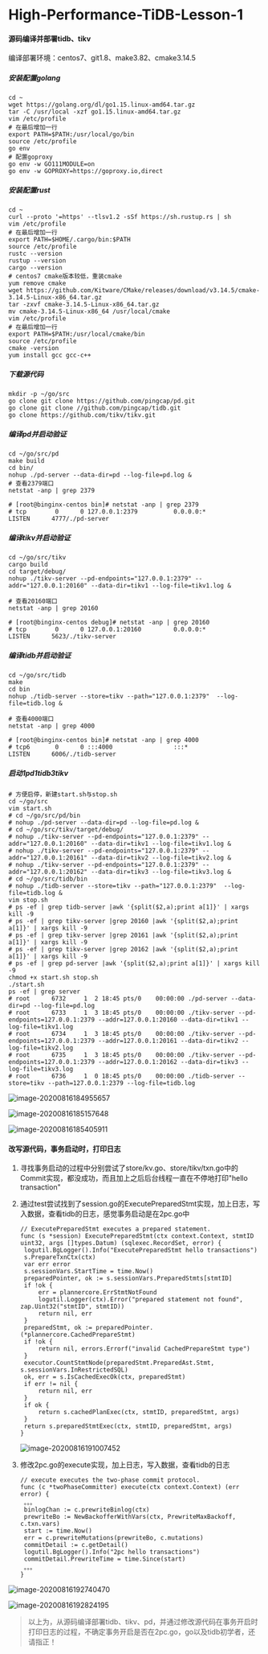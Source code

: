 # 				High-Performance-TiDB-Lesson-1

#### 源码编译并部署tidb、tikv

编译部署环境：centos7、git1.8、make3.82、cmake3.14.5

##### 安装配置golang

```shell
cd ~
wget https://golang.org/dl/go1.15.linux-amd64.tar.gz
tar -C /usr/local -xzf go1.15.linux-amd64.tar.gz
vim /etc/profile
# 在最后增加一行
export PATH=$PATH:/usr/local/go/bin
source /etc/profile
go env
# 配置goproxy
go env -w GO111MODULE=on
go env -w GOPROXY=https://goproxy.io,direct
```

##### 安装配置rust

```
cd ~
curl --proto '=https' --tlsv1.2 -sSf https://sh.rustup.rs | sh
vim /etc/profile
# 在最后增加一行
export PATH=$HOME/.cargo/bin:$PATH
source /etc/profile
rustc --version
rustup --version
cargo --version
# centos7 cmake版本较低，重装cmake
yum remove cmake
wget https://github.com/Kitware/CMake/releases/download/v3.14.5/cmake-3.14.5-Linux-x86_64.tar.gz
tar -zxvf cmake-3.14.5-Linux-x86_64.tar.gz
mv cmake-3.14.5-Linux-x86_64 /usr/local/cmake
vim /etc/profile
# 在最后增加一行
export PATH=$PATH:/usr/local/cmake/bin
source /etc/profile
cmake -version
yum install gcc gcc-c++
```



##### 下载源代码

```shell
mkdir -p ~/go/src
go clone git clone https://github.com/pingcap/pd.git
go clone git clone //github.com/pingcap/tidb.git
go clone https://github.com/tikv/tikv.git
```

##### 编译pd并启动验证

```shell
cd ~/go/src/pd
make build
cd bin/
nohup ./pd-server --data-dir=pd --log-file=pd.log &
# 查看2379端口
netstat -anp | grep 2379

# [root@binginx-centos bin]# netstat -anp | grep 2379
# tcp        0      0 127.0.0.1:2379          0.0.0.0:*               LISTEN      4777/./pd-server
```

##### 编译tikv并启动验证

```
cd ~/go/src/tikv
cargo build
cd target/debug/
nohup ./tikv-server --pd-endpoints="127.0.0.1:2379" --addr="127.0.0.1:20160" --data-dir=tikv1 --log-file=tikv1.log &

# 查看20160端口
netstat -anp | grep 20160

# [root@binginx-centos debug]# netstat -anp | grep 20160
# tcp        0      0 127.0.0.1:20160         0.0.0.0:*               LISTEN      5623/./tikv-server
```

##### 编译tidb并启动验证

```
cd ~/go/src/tidb
make
cd bin
nohup ./tidb-server --store=tikv --path="127.0.0.1:2379"  --log-file=tidb.log &

# 查看4000端口
netstat -anp | grep 4000

# [root@binginx-centos bin]# netstat -anp | grep 4000
# tcp6       0      0 :::4000                 :::*                    LISTEN      6006/./tidb-server
```

##### 启动1pd1tidb3tikv

```
# 方便启停，新建start.sh与stop.sh
cd ~/go/src
vim start.sh
# cd ~/go/src/pd/bin
# nohup ./pd-server --data-dir=pd --log-file=pd.log &
# cd ~/go/src/tikv/target/debug/
# nohup ./tikv-server --pd-endpoints="127.0.0.1:2379" --addr="127.0.0.1:20160" --data-dir=tikv1 --log-file=tikv1.log &
# nohup ./tikv-server --pd-endpoints="127.0.0.1:2379" --addr="127.0.0.1:20161" --data-dir=tikv2 --log-file=tikv2.log &
# nohup ./tikv-server --pd-endpoints="127.0.0.1:2379" --addr="127.0.0.1:20162" --data-dir=tikv3 --log-file=tikv3.log &
# cd ~/go/src/tidb/bin
# nohup ./tidb-server --store=tikv --path="127.0.0.1:2379"  --log-file=tidb.log &
vim stop.sh
# ps -ef | grep tidb-server |awk '{split($2,a);print a[1]}' | xargs kill -9
# ps -ef | grep tikv-server |grep 20160 |awk '{split($2,a);print a[1]}' | xargs kill -9
# ps -ef | grep tikv-server |grep 20161 |awk '{split($2,a);print a[1]}' | xargs kill -9
# ps -ef | grep tikv-server |grep 20162 |awk '{split($2,a);print a[1]}' | xargs kill -9
# ps -ef | grep pd-server |awk '{split($2,a);print a[1]}' | xargs kill -9
chmod +x start.sh stop.sh
./start.sh
ps -ef | grep server
# root      6732     1  2 18:45 pts/0    00:00:00 ./pd-server --data-dir=pd --log-file=pd.log
# root      6733     1  3 18:45 pts/0    00:00:00 ./tikv-server --pd-endpoints=127.0.0.1:2379 --addr=127.0.0.1:20160 --data-dir=tikv1 --log-file=tikv1.log
# root      6734     1  3 18:45 pts/0    00:00:00 ./tikv-server --pd-endpoints=127.0.0.1:2379 --addr=127.0.0.1:20161 --data-dir=tikv2 --log-file=tikv2.log
# root      6735     1  3 18:45 pts/0    00:00:00 ./tikv-server --pd-endpoints=127.0.0.1:2379 --addr=127.0.0.1:20162 --data-dir=tikv3 --log-file=tikv3.log
# root      6736     1  0 18:45 pts/0    00:00:00 ./tidb-server --store=tikv --path=127.0.0.1:2379 --log-file=tidb.log
```

![image-20200816184955657](/Users/binginx/IdeaProjects/tidb/High-Performance-TiDB-Lesson/High-Performance-TiDB-Lesson-1/High-Performance-TiDB-Lesson-1.png)

![image-20200816185157648](/Users/binginx/IdeaProjects/tidb/High-Performance-TiDB-Lesson/High-Performance-TiDB-Lesson-1/image-20200816185157648.png)

![image-20200816185405911](/Users/binginx/IdeaProjects/tidb/High-Performance-TiDB-Lesson/High-Performance-TiDB-Lesson-1/image-20200816185405911.png)

#### 改写源代码，事务启动时，打印日志

1. 寻找事务启动的过程中分别尝试了store/kv.go、store/tikv/txn.go中的Commit实现，都没成功，而且加上之后后台线程一直在不停地打印"hello transaction"

2. 通过test尝试找到了session.go的ExecutePreparedStmt实现，加上日志，写入数据，查看tidb的日志，感觉事务启动是在2pc.go中

   ```
   // ExecutePreparedStmt executes a prepared statement.
   func (s *session) ExecutePreparedStmt(ctx context.Context, stmtID uint32, args []types.Datum) (sqlexec.RecordSet, error) {
   	logutil.BgLogger().Info("ExecutePreparedStmt hello transactions")
   	s.PrepareTxnCtx(ctx)
   	var err error
   	s.sessionVars.StartTime = time.Now()
   	preparedPointer, ok := s.sessionVars.PreparedStmts[stmtID]
   	if !ok {
   		err = plannercore.ErrStmtNotFound
   		logutil.Logger(ctx).Error("prepared statement not found", zap.Uint32("stmtID", stmtID))
   		return nil, err
   	}
   	preparedStmt, ok := preparedPointer.(*plannercore.CachedPrepareStmt)
   	if !ok {
   		return nil, errors.Errorf("invalid CachedPrepareStmt type")
   	}
   	executor.CountStmtNode(preparedStmt.PreparedAst.Stmt, s.sessionVars.InRestrictedSQL)
   	ok, err = s.IsCachedExecOk(ctx, preparedStmt)
   	if err != nil {
   		return nil, err
   	}
   	if ok {
   		return s.cachedPlanExec(ctx, stmtID, preparedStmt, args)
   	}
   	return s.preparedStmtExec(ctx, stmtID, preparedStmt, args)
   }
   ```

   ![image-20200816191007452](/Users/binginx/IdeaProjects/tidb/High-Performance-TiDB-Lesson/High-Performance-TiDB-Lesson-1/image-20200816191007452.png)

3. 修改2pc.go的execute实现，加上日志，写入数据，查看tidb的日志

   ```
   // execute executes the two-phase commit protocol.
   func (c *twoPhaseCommitter) execute(ctx context.Context) (err error) {
   	。。。
   	binlogChan := c.prewriteBinlog(ctx)
   	prewriteBo := NewBackofferWithVars(ctx, PrewriteMaxBackoff, c.txn.vars)
   	start := time.Now()
   	err = c.prewriteMutations(prewriteBo, c.mutations)
   	commitDetail := c.getDetail()
   	logutil.BgLogger().Info("2pc hello transactions")
   	commitDetail.PrewriteTime = time.Since(start)
   	。。。
   }
   ```

   

![image-20200816192740470](/Users/binginx/IdeaProjects/tidb/High-Performance-TiDB-Lesson/High-Performance-TiDB-Lesson-1/image-20200816192740470.png)

![image-20200816192824195](/Users/binginx/IdeaProjects/tidb/High-Performance-TiDB-Lesson/High-Performance-TiDB-Lesson-1/image-20200816192824195.png)

> 以上为，从源码编译部署tidb、tikv、pd，并通过修改源代码在事务开启时打印日志的过程，不确定事务开启是否在2pc.go，go以及tidb初学者，还请指正！